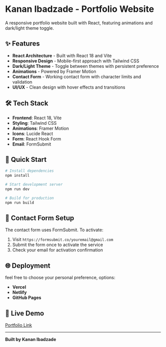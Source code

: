 # Kanan Ibadzade - Portfolio Website

A responsive portfolio website built with React, featuring animations and dark/light theme toggle.

## ✨ Features

- **React Architecture** - Built with React 18 and Vite
- **Responsive Design** - Mobile-first approach with Tailwind CSS
- **Dark/Light Theme** - Toggle between themes with persistent preference
- **Animations** - Powered by Framer Motion
- **Contact Form** - Working contact form with character limits and validation
- **UI/UX** - Clean design with hover effects and transitions

## 🛠️ Tech Stack

- **Frontend**: React 18, Vite
- **Styling**: Tailwind CSS
- **Animations**: Framer Motion
- **Icons**: Lucide React
- **Form**: React Hook Form
- **Email**: FormSubmit

## 🚀 Quick Start

```bash
# Install dependencies
npm install

# Start development server
npm run dev

# Build for production
npm run build
```

## 📧 Contact Form Setup

The contact form uses FormSubmit. To activate:

1. Visit `https://formsubmit.co/youremail@gmail.com`
2. Submit the form once to activate the service
3. Check your email for activation confirmation

## 🌐 Deployment

feel free to choose your personal preference, options:

- **Vercel**
- **Netlify**
- **GitHub Pages**

## 📱 Live Demo

[Portfolio Link](https://kananibadzade.vercel.app/)

---

**Built by Kanan Ibadzade**
